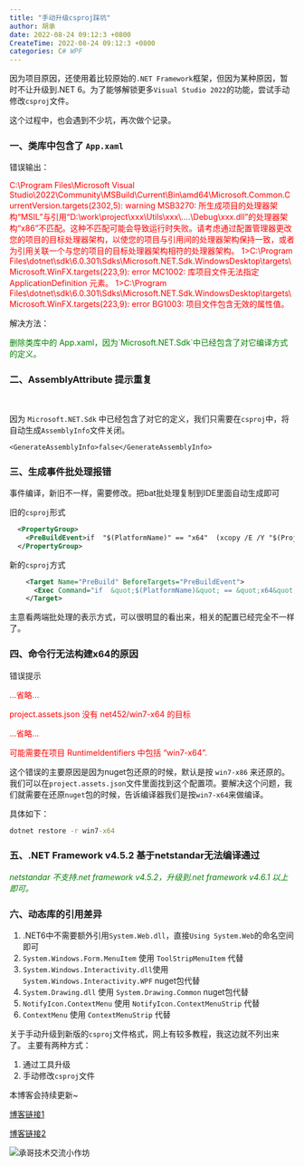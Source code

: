 ```yaml
---
title: "手动升级csproj踩坑"
author: 胡承
date: 2022-08-24 09:12:3 +0800
CreateTime: 2022-08-24 09:12:3 +0800
categories: C# WPF
---
```


因为项目原因，还使用着比较原始的`.NET Framework`框架，但因为某种原因，暂时不让升级到.NET 6。为了能够解锁更多`Visual Studio 2022`的功能，尝试手动修改`csproj`文件。

<!-- more -->

这个过程中，也会遇到不少坑，再次做个记录。

### **一、类库中包含了 `App.xaml`**

错误输出：

<font color=red>

C:\Program Files\Microsoft Visual Studio\2022\Community\MSBuild\Current\Bin\amd64\Microsoft.Common.CurrentVersion.targets(2302,5): warning MSB3270: 所生成项目的处理器架构“MSIL”与引用“D:\work\project\xxx\Utils\xxx\\..\..\Debug\xxx.dll”的处理器架构“x86”不匹配。这种不匹配可能会导致运行时失败。请考虑通过配置管理器更改您的项目的目标处理器架构，以使您的项目与引用间的处理器架构保持一致，或者为引用关联一个与您的项目的目标处理器架构相符的处理器架构。
1>C:\Program Files\dotnet\sdk\6.0.301\Sdks\Microsoft.NET.Sdk.WindowsDesktop\targets\Microsoft.WinFX.targets(223,9): error MC1002: 库项目文件无法指定 ApplicationDefinition 元素。
1>C:\Program Files\dotnet\sdk\6.0.301\Sdks\Microsoft.NET.Sdk.WindowsDesktop\targets\Microsoft.WinFX.targets(223,9): error BG1003: 项目文件包含无效的属性值。

</font>  


解决方法：

<font color=green>
删除类库中的 App.xaml，因为`Microsoft.NET.Sdk`中已经包含了对它编译方式的定义。
</font>

<br/>

### **二、AssemblyAttribute 提示重复**

<br/>

因为 `Microsoft.NET.Sdk` 中已经包含了对它的定义，我们只需要在`csproj`中，将自动生成`AssemblyInfo`文件关闭。

    <GenerateAssemblyInfo>false</GenerateAssemblyInfo>

### **三、生成事件批处理报错**

事件编译，新旧不一样，需要修改。把bat批处理复制到IDE里面自动生成即可

旧的`csproj`形式
```xml
  <PropertyGroup>
    <PreBuildEvent>if  "$(PlatformName)" == "x64"  (xcopy /E /Y "$(ProjectDir)libs\x64\*.*" "$(ProjectDir)libs\") else (xcopy /E /Y "$(ProjectDir)libs\x86\*.*" "$(ProjectDir)libs\")</PreBuildEvent>
  </PropertyGroup>
```

新的`csproj`方式

```xml
	<Target Name="PreBuild" BeforeTargets="PreBuildEvent">
	  <Exec Command="if  &quot;$(PlatformName)&quot; == &quot;x64&quot;  (xcopy /E /Y &quot;$(ProjectDir)libs\x64\*.*&quot; &quot;$(ProjectDir)libs\&quot;) else (xcopy /E /Y &quot;$(ProjectDir)libs\x86\*.*&quot; &quot;$(ProjectDir)libs\&quot;)" />
	</Target>
```
主意看两端批处理的表示方式，可以很明显的看出来，相关的配置已经完全不一样了。
 
### **四、命令行无法构建x64的原因**

错误提示

<font color=red>
...省略... 

project.assets.json 没有 net452/win7-x64 的目标 

...省略...

可能需要在项目 RuntimeIdentifiers 中包括 “win7-x64”.
</font>

这个错误的主要原因是因为nuget包还原的时候，默认是按 `win7-x86` 来还原的。我们可以在`project.assets.json`文件里面找到这个配置项。要解决这个问题，我们就需要在还原`nuget`包的时候，告诉编译器我们是按`win7-x64`来做编译。

具体如下：
```cmd
dotnet restore -r win7-x64
```

### **五、.NET Framework v4.5.2 基于netstandar无法编译通过**
*<font color=green>
netstandar 不支持.net framework v4.5.2，升级到.net framework v4.6.1 以上即可。
</font>*

### **六、动态库的引用差异**

1. .NET6中不需要额外引用`System.Web.dll`，直接`Using System.Web`的命名空间即可
1. `System.Windows.Form.MenuItem` 使用 `ToolStripMenuItem` 代替
1. `System.Windows.Interactivity.dll`使用`System.Windows.Interactivity.WPF` nuget包代替
1. `System.Drawing.dll` 使用 `System.Drawing.Common` nuget包代替
1. `NotifyIcon.ContextMenu` 使用 `NotifyIcon.ContextMenuStrip` 代替
1. `ContextMenu` 使用 `ContextMenuStrip` 代替


关于手动升级到新版的`csproj`文件格式，网上有较多教程，我这边就不列出来了。
主要有两种方式：
1. 通过工具升级
1. 手动修改`csproj`文件

本博客会持续更新~

<a href="https://huchengv5.gitee.io/">博客链接1</a>

<a href="https://huchengv5.github.io/">博客链接2</a>

![承哥技术交流小作坊](https://i.loli.net/2021/09/27/FmsaLU1Oo7tX8kl.jpg)